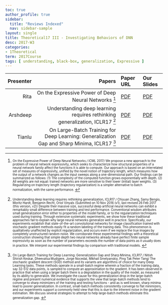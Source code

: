 ```yaml
---
toc: true
author_profile: true
sidebar:
  title: "Reviews Indexed"
  nav: sidebar-sample
layout: single
title: Theoretical17 III - Investigating Behaviors of DNN
desc: 2017-W3
categories:
- 1Theoretical
term: 2017Course
tags: [ understanding, black-box, generalization, Expressive ]
---
```


| Presenter | Papers | Paper URL| Our Slides |
| -----: | ---------------------------: | :----- | :----- |
| Rita | On the Expressive Power of Deep Neural Networks [^1]| [PDF](https://arxiv.org/pdf/1606.05336.pdf) | [PDF]({{site.baseurl}}/talks2017/20170905-Rita.pdf) |
| Arshdeep | Understanding deep learning requires rethinking generalization, ICLR17 [^2]|  [PDF](https://arxiv.org/pdf/1611.03530.pdf) | [PDF]({{site.baseurl}}/talks2017/20170905-Arshdeep.pdf) |
| Tianlu | On Large-Batch Training for Deep Learning: Generalization Gap and Sharp Minima, ICLR17  [^3]| [PDF](https://arxiv.org/pdf/1609.04836.pdf) | [PDF]({{site.baseurl}}/talks2017/20170905-Tianlu.pdf) |

<!--excerpt.start-->
[^1]: <sub><sup> On the Expressive Power of Deep Neural Networks / ICML 2017/ We propose a new approach to the problem of neural network expressivity, which seeks to characterize how structural properties of a neural network family affect the functions it is able to compute. Our approach is based on an interrelated set of measures of expressivity, unified by the novel notion of trajectory length, which measures how the output of a network changes as the input sweeps along a one-dimensional path. Our findings can be summarized as follows:  (1) The complexity of the computed function grows exponentially with depth. (2) All weights are not equal: trained networks are more sensitive to their lower (initial) layer weights. (3) Regularizing on trajectory length (trajectory regularization) is a simpler alternative to batch normalization, with the same performance. </sup></sub>



[^2]: <sub><sup> Understanding deep learning requires rethinking generalization, ICLR17 / Chiyuan Zhang, Samy Bengio, Moritz Hardt, Benjamin Recht, Oriol Vinyals (Submitted on 10 Nov 2016 (v1), last revised 26 Feb 2017 (this version, v2)) Despite their massive size, successful deep artificial neural networks can exhibit a remarkably small difference between training and test performance. Conventional wisdom attributes small generalization error either to properties of the model family, or to the regularization techniques used during training. Through extensive systematic experiments, we show how these traditional approaches fail to explain why large neural networks generalize well in practice. Specifically, our experiments establish that state-of-the-art convolutional networks for image classification trained with stochastic gradient methods easily fit a random labeling of the training data. This phenomenon is qualitatively unaffected by explicit regularization, and occurs even if we replace the true images by completely unstructured random noise. We corroborate these experimental findings with a theoretical construction showing that simple depth two neural networks already have perfect finite sample expressivity as soon as the number of parameters exceeds the number of data points as it usually does in practice. We interpret our experimental findings by comparison with traditional models. </sup></sub>


[^3]: <sub><sup> On Large-Batch Training for Deep Learning: Generalization Gap and Sharp Minima, ICLR17 / Nitish Shirish Keskar, Dheevatsa Mudigere, Jorge Nocedal, Mikhail Smelyanskiy, Ping Tak Peter Tang/ The stochastic gradient descent (SGD) method and its variants are algorithms of choice for many Deep Learning tasks. These methods operate in a small-batch regime wherein a fraction of the training data, say 32-512 data points, is sampled to compute an approximation to the gradient. It has been observed in practice that when using a larger batch there is a degradation in the quality of the model, as measured by its ability to generalize. We investigate the cause for this generalization drop in the large-batch regime and present numerical evidence that supports the view that large-batch methods tend to converge to sharp minimizers of the training and testing functions - and as is well known, sharp minima lead to poorer generalization. In contrast, small-batch methods consistently converge to flat minimizers, and our experiments support a commonly held view that this is due to the inherent noise in the gradient estimation. We discuss several strategies to attempt to help large-batch methods eliminate this generalization gap. </sup></sub>
